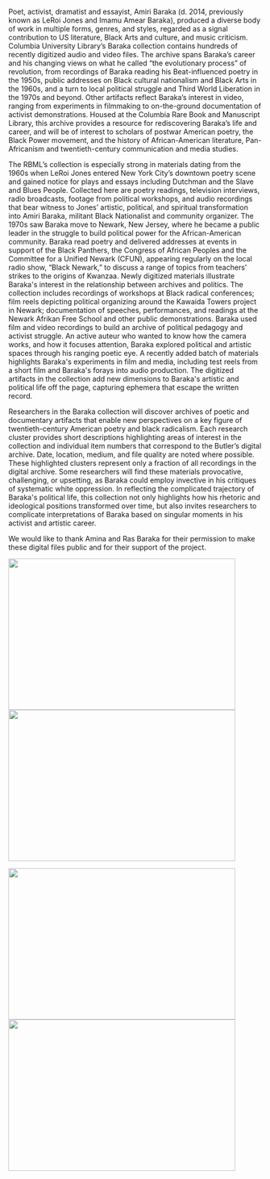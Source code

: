 Poet, activist, dramatist and essayist, Amiri Baraka (d. 2014, previously known as LeRoi Jones and Imamu Amear Baraka), produced a diverse body of work in multiple forms, genres, and styles, regarded as a signal contribution to US literature, Black Arts and culture, and music criticism. Columbia University Library’s Baraka collection contains hundreds of recently digitized audio and video files. The archive spans Baraka’s career and his changing views on what he called “the evolutionary process” of revolution, from recordings of Baraka reading his Beat-influenced poetry in the 1950s, public addresses on Black cultural nationalism and Black Arts in the 1960s, and a turn to local political struggle and Third World Liberation in the 1970s and beyond. Other artifacts reflect Baraka’s interest in video, ranging from experiments in filmmaking to on-the-ground documentation of activist demonstrations. Housed at the Columbia Rare Book and Manuscript Library, this archive provides a resource for rediscovering Baraka’s life and career, and will be of interest to scholars of postwar American poetry, the Black Power movement, and the history of African-American literature, Pan-Africanism and twentieth-century communication and media studies.

The RBML’s collection is especially strong in materials dating from the 1960s when LeRoi Jones entered New York City’s downtown poetry scene and gained notice  for plays and essays including Dutchman and the Slave and Blues People. Collected here are poetry readings, television interviews, radio broadcasts, footage from political workshops, and audio recordings that bear witness to Jones’ artistic, political, and spiritual transformation into Amiri Baraka, militant Black Nationalist and community organizer. The 1970s saw Baraka move to Newark, New Jersey, where he became a public leader in the struggle to build political power for the African-American community. Baraka read poetry and delivered addresses at events in support of the Black Panthers, the Congress of African Peoples and the Committee for a Unified Newark (CFUN), appearing regularly on the local radio show, “Black Newark,” to discuss a range of topics from teachers’ strikes to the origins of Kwanzaa.
Newly digitized materials illustrate Baraka's interest in the relationship between archives and politics. The collection includes recordings of workshops at Black radical conferences; film reels depicting political organizing around the Kawaida Towers project in Newark; documentation of speeches, performances, and readings at the Newark Afrikan Free School and other public demonstrations. Baraka used film and video recordings to build an archive of political pedagogy and activist struggle. An active auteur who wanted to know how the camera works, and how it focuses attention, Baraka explored political and artistic spaces through his ranging poetic eye. A recently added batch of materials highlights Baraka's experiments in film and media, including test reels from a short film and Baraka's forays into audio production. The digitized artifacts in the collection add new dimensions to Baraka's artistic and political life off the page, capturing ephemera that escape the written record. 

Researchers in the Baraka collection will discover archives of poetic and documentary artifacts that enable new perspectives on a key figure of twentieth-century American poetry and black radicalism. Each research cluster provides short descriptions highlighting areas of interest in the collection and individual item numbers that correspond to the Butler’s digital archive. Date, location, medium, and file quality are noted where possible.  These highlighted clusters represent only a fraction of all recordings in the digital archive. Some researchers will find these materials provocative, challenging, or upsetting, as Baraka could employ invective in his critiques of systematic white oppression. In reflecting the  complicated trajectory of Baraka's political life, this collection not only highlights how his rhetoric and ideological positions transformed over time, but also invites researchers to complicate interpretations of Baraka based on singular moments in his activist and artistic career.

We would like to thank Amina and Ras Baraka for their permission to make these digital files public and for their support of the project. <br>  

<img src="https://i.imgur.com/H0pwoSm.jpeg" 
     width="450" 
     height="300" />
<img src="https://i.imgur.com/yACcwFM.jpg" 
     width="450" 
     height="300" />
		 
<img src="https://i.imgur.com/RZP2zOU.jpg" 
     width="450" 
     height="300" />
<img src="https://i.imgur.com/p3UjA5u.jpg" 
     width="450" 
     height="300" />
		 
		 
		 
		